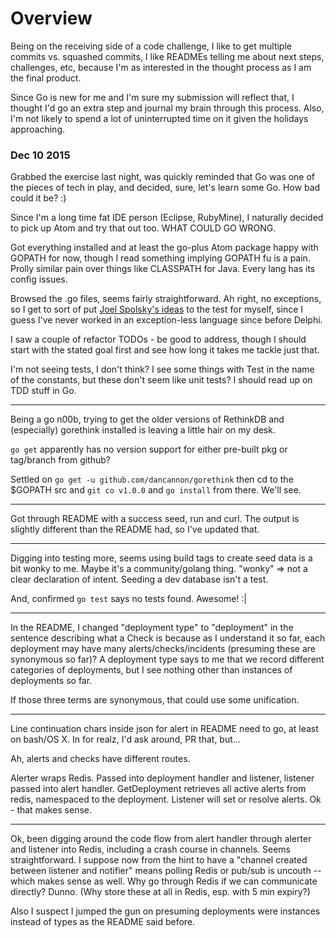 # Overview

Being on the receiving side of a code challenge, I like to get multiple commits
vs. squashed commits, I like READMEs telling me about next steps, challenges,
etc, because I'm as interested in the thought process as I am the final product.

Since Go is new for me and I'm sure my submission will reflect that, I thought
I'd go an extra step and journal my brain through this process. Also, I'm not
likely to spend a lot of uninterrupted time on it given the holidays
approaching.

### Dec 10 2015

Grabbed the exercise last night, was quickly reminded that Go was one of the
pieces of tech in play, and decided, sure, let's learn some Go. How bad could
it be? :)

Since I'm a long time fat IDE person (Eclipse, RubyMine), I naturally decided
to pick up Atom and try that out too. WHAT COULD GO WRONG.

Got everything installed and at least the go-plus Atom package happy with
GOPATH for now, though I read something implying GOPATH fu is a pain. Prolly
similar pain over things like CLASSPATH for Java. Every lang has its config
issues.

Browsed the .go files, seems fairly straightforward. Ah right, no exceptions, so
I get to sort of put [Joel Spolsky's
ideas](http://www.joelonsoftware.com/items/2003/10/13.html) to the test for
myself, since I guess I've never worked in an exception-less language since
before Delphi.

I saw a couple of refactor TODOs - be good to address, though I should start
with the stated goal first and see how long it takes me tackle just that.

I'm not seeing tests, I don't think? I see some things with Test in the name of
the constants, but these don't seem like unit tests? I should read up on TDD
stuff in Go.

---

Being a go n00b, trying to get the older versions of RethinkDB and (especially)
gorethink installed is leaving a little hair on my desk.

`go get` apparently has no version support for either pre-built pkg or
tag/branch from github?

Settled on `go get -u github.com/dancannon/gorethink` then cd to the $GOPATH src
and `git co v1.0.0` and `go install` from there. We'll see.

---

Got through README with a success seed, run and curl. The output is slightly
different than the README had, so I've updated that.

---

Digging into testing more, seems using build tags to create seed data is a bit
wonky to me. Maybe it's a community/golang thing. "wonky" => not a clear
declaration of intent. Seeding a dev database isn't a test.

And, confirmed `go test` says no tests found. Awesome! :|

---

In the README, I changed "deployment type" to "deployment" in the sentence
describing what a Check is because as I understand it so far, each deployment
may have many alerts/checks/incidents (presuming these are synonymous so far)? A
deployment type says to me that we record different categories of deployments,
but I see nothing other than instances of deployments so far.

If those three terms are synonymous, that could use some unification.

---

Line continuation chars inside json for alert in README need to go, at least
on bash/OS X. In for realz, I'd ask around, PR that, but...

Ah, alerts and checks have different routes.

Alerter wraps Redis. Passed into deployment handler and listener, listener
passed into alert handler. GetDeployment retrieves all active alerts from redis,
namespaced to the deployment. Listener will set or resolve alerts. Ok - that
makes sense.

---

Ok, been digging around the code flow from alert handler through alerter and
listener into Redis, including a crash course in channels. Seems
straightforward. I suppose now from the hint to have a "channel created between
listener and notifier" means polling Redis or pub/sub is uncouth -- which makes
sense as well. Why go through Redis if we can communicate directly? Dunno. (Why
store these at all in Redis, esp. with 5 min expiry?)

Also I suspect I jumped the gun on presuming deployments were instances instead
of types as the README said before.
